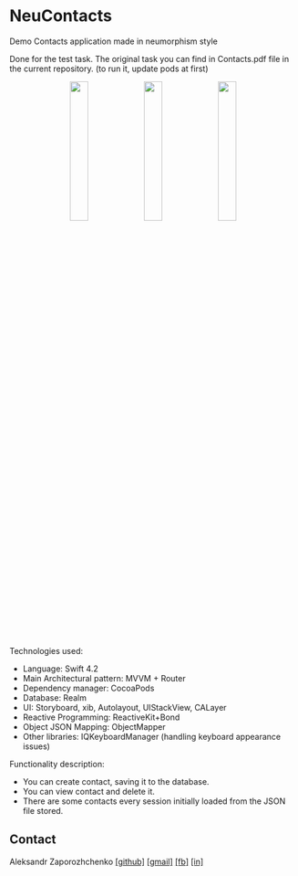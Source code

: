 # NeuContacts
Demo Contacts application made  in neumorphism style

Done for the test task. The original task you can find in Contacts.pdf file in the current repository. 
(to run it, update pods at first)

<p align="center">
 <img src="https://user-images.githubusercontent.com/7135226/77712963-cd51e600-7007-11ea-8662-0bb67dce6b4f.png" width="25%">
 <img src="https://user-images.githubusercontent.com/7135226/77712960-ccb94f80-7007-11ea-8c4f-06a01d7d6fb5.png" width="25%">
 <img src="https://user-images.githubusercontent.com/7135226/77712951-c925c880-7007-11ea-80e1-54737ee06149.png" width="25%">
 </p>
 
Technologies used:

 - Language: Swift 4.2
 - Main Architectural pattern: MVVM + Router 
 - Dependency manager: CocoaPods 
 - Database: Realm
 - UI: Storyboard, xib, Autolayout, UIStackView, CALayer
 - Reactive Programming: ReactiveKit+Bond
 - Object JSON Mapping: ObjectMapper
 - Other libraries: IQKeyboardManager (handling keyboard appearance issues) 


Functionality description: 
- You can create contact, saving it to the database.
- You can view contact and delete it.
- There are some contacts every session initially loaded from the JSON file stored. 

## Contact

Aleksandr Zaporozhchenko
[[github]](https://github.com/Maxatma)  [[gmail]](mailto:maxatma.ids@gmail.com)  [[fb]](https://www.facebook.com/profile.php?id=100008291260780)  [[in]](https://www.linkedin.com/in/maxatma/)

